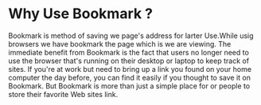 # Why Use Bookmark ?
Bookmark is method of saving we page's address for larter Use.While usig browsers we have bookmark the page which is we are viewing.
The immediate benefit from Bookmark is the fact that users no longer need to use the browser that's running on their desktop or laptop to keep track of sites. If you're at work but need to bring up a link you found on your home computer the day before, you can find it easily if you thought to save it on Bookmark.
But Bookmark is more than just a simple place for or people to store their favorite Web sites link.
